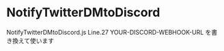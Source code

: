 # NotifyTwitterDMtoDiscord

NotifyTwitterDMtoDiscord.js Line.27 YOUR-DISCORD-WEBHOOK-URL を書き換えて使います
